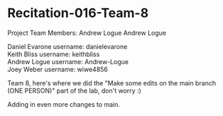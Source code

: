 # Recitation-016-Team-8
Project Team Members: Andrew Logue
Andrew Logue

Daniel Evarone  username: danielevarone <br/>
Keith Bliss     username: keithbliss <br/>
Andrew Logue    username: Andrew-Logue <br/>
Joey Weber      username: wiwe4856 <br/>

Team 8, here's where we did the "Make some edits on the main branch (ONE PERSON)" part of the lab, don't worry :) 

Adding in even more changes to main.
